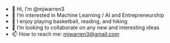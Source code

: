 - 👋 Hi, I’m @mjwarren3
- 👀 I’m interested in Machine Learning / AI and Entrepreneurship
- 🏀 I enjoy playing basketball, reading, and hiking
- 💞️ I’m looking to collaborate on any new and interesting ideas
- 📫 How to reach me: mjwarren3@gmail.com

<!---
mjwarren3/mjwarren3 is a ✨ special ✨ repository because its `README.md` (this file) appears on your GitHub profile.
You can click the Preview link to take a look at your changes.
--->
